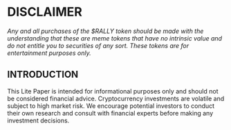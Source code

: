 # DISCLAIMER

*Any and all purchases of the $RALLY token should be made with the understanding that these are meme tokens that have no intrinsic value and do not entitle you to securities of any sort. These tokens are for entertainment purposes only.*

## INTRODUCTION

This Lite Paper is intended for informational purposes only and should not be considered financial advice. Cryptocurrency investments are volatile and subject to high market risk. We encourage potential investors to conduct their own research and consult with financial experts before making any investment decisions.